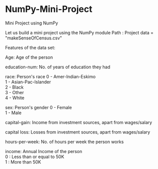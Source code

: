 # NumPy-Mini-Project
Mini Project using NumPy

Let us build a mini project using the NumPy module
Path : Project data = "makeSenseOfCensus.csv"

Features of the data set:

Age: Age of the person 

education-num:    No. of years of education they had

race: Person's race 0 - Amer-Indian-Eskimo <br>
                    1 - Asian-Pac-Islander <br>
                    2 - Black <br>
                    3 - Other <br>
                    4 - White <br>

sex:    Person's gender
        0 - Female <br>
        1 - Male <br>
        
capital-gain: Income from investment sources, apart from wages/salary

capital loss: Losses from investment sources, apart from wages/salary

hours-per-week:    No. of hours per week the person works

income:    Annual Income of the person <br>
        0 : Less than or equal to 50K <br>
        1 : More than 50K <br>
        
